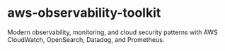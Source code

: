 # aws-observability-toolkit
Modern observability, monitoring, and cloud security patterns with AWS CloudWatch, OpenSearch, Datadog, and Prometheus.
